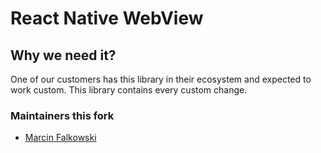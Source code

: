 # React Native WebView

## Why we need it?

One of our customers has this library in their ecosystem and expected to work custom. This library contains every custom change.

### Maintainers this fork

- [Marcin Falkowski](https://github.com/Marcin-Falkowski)

